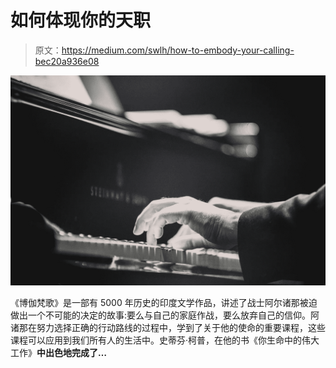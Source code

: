# 如何体现你的天职

> 原文：<https://medium.com/swlh/how-to-embody-your-calling-bec20a936e08>

![](img/52a0b083d0ad1e85a954014956bd3b69.png)

《博伽梵歌》是一部有 5000 年历史的印度文学作品，讲述了战士阿尔诸那被迫做出一个不可能的决定的故事:要么与自己的家庭作战，要么放弃自己的信仰。阿诸那在努力选择正确的行动路线的过程中，学到了关于他的使命的重要课程，这些课程可以应用到我们所有人的生活中。史蒂芬·柯普，在他的书《你生命中的伟大工作》[](https://www.amazon.com/Great-Work-Your-Life-Journey/dp/055380751X)**中出色地完成了…**